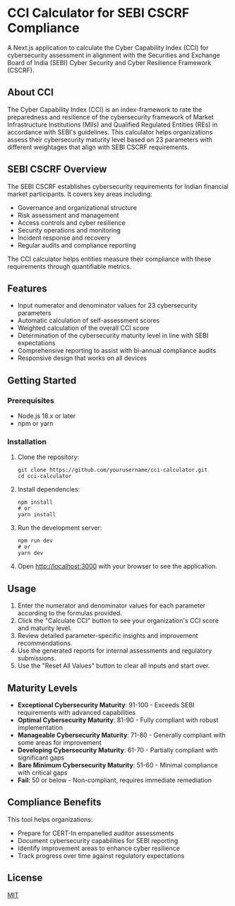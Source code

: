 # CCI Calculator for SEBI CSCRF Compliance

A Next.js application to calculate the Cyber Capability Index (CCI) for cybersecurity assessment in alignment with the Securities and Exchange Board of India (SEBI) Cyber Security and Cyber Resilience Framework (CSCRF).

## About CCI

The Cyber Capability Index (CCI) is an index-framework to rate the preparedness and resilience of the cybersecurity framework of Market Infrastructure Institutions (MIIs) and Qualified Regulated Entities (REs) in accordance with SEBI's guidelines. This calculator helps organizations assess their cybersecurity maturity level based on 23 parameters with different weightages that align with SEBI CSCRF requirements.

## SEBI CSCRF Overview

The SEBI CSCRF establishes cybersecurity requirements for Indian financial market participants. It covers key areas including:

- Governance and organizational structure
- Risk assessment and management
- Access controls and cyber resilience
- Security operations and monitoring
- Incident response and recovery
- Regular audits and compliance reporting

The CCI calculator helps entities measure their compliance with these requirements through quantifiable metrics.

## Features

- Input numerator and denominator values for 23 cybersecurity parameters
- Automatic calculation of self-assessment scores
- Weighted calculation of the overall CCI score
- Determination of the cybersecurity maturity level in line with SEBI expectations
- Comprehensive reporting to assist with bi-annual compliance audits
- Responsive design that works on all devices

## Getting Started

### Prerequisites

- Node.js 18.x or later
- npm or yarn

### Installation

1. Clone the repository:
   ```
   git clone https://github.com/yourusername/cci-calculator.git
   cd cci-calculator
   ```

2. Install dependencies:
   ```
   npm install
   # or
   yarn install
   ```

3. Run the development server:
   ```
   npm run dev
   # or
   yarn dev
   ```

4. Open [http://localhost:3000](http://localhost:3000) with your browser to see the application.

## Usage

1. Enter the numerator and denominator values for each parameter according to the formulas provided.
2. Click the "Calculate CCI" button to see your organization's CCI score and maturity level.
3. Review detailed parameter-specific insights and improvement recommendations.
4. Use the generated reports for internal assessments and regulatory submissions.
5. Use the "Reset All Values" button to clear all inputs and start over.

## Maturity Levels

- **Exceptional Cybersecurity Maturity**: 91-100 - Exceeds SEBI requirements with advanced capabilities
- **Optimal Cybersecurity Maturity**: 81-90 - Fully compliant with robust implementation
- **Manageable Cybersecurity Maturity**: 71-80 - Generally compliant with some areas for improvement
- **Developing Cybersecurity Maturity**: 61-70 - Partially compliant with significant gaps
- **Bare Minimum Cybersecurity Maturity**: 51-60 - Minimal compliance with critical gaps
- **Fail**: 50 or below - Non-compliant, requires immediate remediation

## Compliance Benefits

This tool helps organizations:
- Prepare for CERT-In empanelled auditor assessments
- Document cybersecurity capabilities for SEBI reporting
- Identify improvement areas to enhance cyber resilience
- Track progress over time against regulatory expectations

## License

[MIT](LICENSE) 
